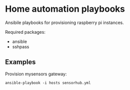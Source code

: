 # Home automation playbooks

Ansibile playbooks for provisioning raspberry pi instances.

Required packages:

- ansible
- sshpass

## Examples

Provision mysensors gateway:

```
ansible-playbook -i hosts sensorhub.yml
```
